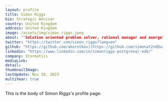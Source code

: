 ```yaml
---
layout: profile
title: Simon Riggs
bio: Strategic Advisor
country: United Kingdom
address: United Kingdom
image: /assets/img/simon_riggs.jpeg
about: ""Solution oriented problem solver, rational manager and energetic leader. Community contributor. 36 year career in enterprise IT solutions, specialising in database management, often hands-on. Strategic and technical communication in the media and as a popular conference speaker, trainer and author. Major enterprise-level experience working from within international startup product/service companies, including 2 successful IPOs and major M&As."
twitter: "https://twitter.com/simon_riggs?lang=en"
github: "https://github.com/akorotkov](https://github.com/simonat2ndQuadrant"
linkedin: "https://www.linkedin.com/in/simonriggs-postgresql-edb/"
company: Stormatics
mediaLink:
detail: 
thumbnailImage:
lastUpdate: Nov 20, 2023
multiYear: true
---
```


This is the body of Simon Riggs's profile page.
